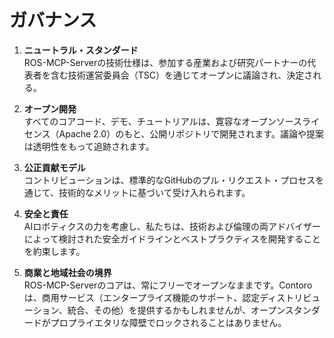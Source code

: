 # ガバナンス

1. **ニュートラル・スタンダード**  
   ROS-MCP-Serverの技術仕様は、参加する産業および研究パートナーの代表者を含む技術運営委員会（TSC）を通じてオープンに議論され、決定される。

2. **オープン開発**  
   すべてのコアコード、デモ、チュートリアルは、寛容なオープンソースライセンス（Apache 2.0）のもと、公開リポジトリで開発されます。議論や提案は透明性をもって追跡されます。

3. **公正貢献モデル**  
   コントリビューションは、標準的なGitHubのプル・リクエスト・プロセスを通じて、技術的なメリットに基づいて受け入れられます。

4. **安全と責任**  
   AIロボティクスの力を考慮し、私たちは、技術および倫理の両アドバイザーによって検討された安全ガイドラインとベストプラクティスを開発することを約束します。

5. **商業と地域社会の境界**  
   ROS-MCP-Serverのコアは、常にフリーでオープンなままです。Contoroは、商用サービス（エンタープライズ機能のサポート、認定ディストリビューション、統合、その他）を提供するかもしれませんが、オープンスタンダードがプロプライエタリな障壁でロックされることはありません。
